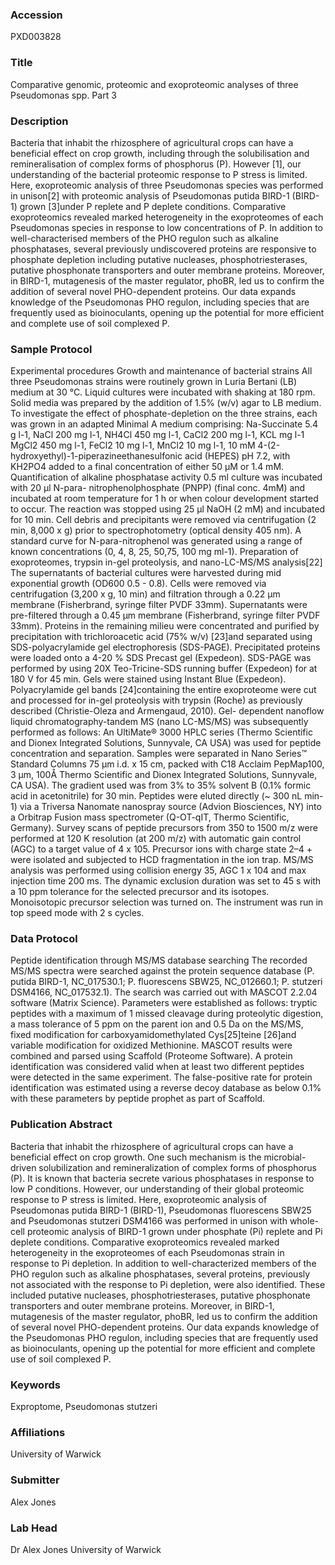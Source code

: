 ### Accession
PXD003828

### Title
Comparative genomic, proteomic and exoproteomic analyses of three Pseudomonas spp. Part 3

### Description
Bacteria that inhabit the rhizosphere of agricultural crops can have a beneficial effect on crop growth,  including through the solubilisation and remineralisation of complex forms of phosphorus (P).  However [1], our understanding of the bacterial proteomic response to P stress is limited. Here, exoproteomic  analysis of three Pseudomonas species was performed in unison[2] with proteomic analysis of Pseudomonas  putida BIRD-1 (BIRD-1) grown [3]under P replete and P deplete conditions. Comparative exoproteomics  revealed marked heterogeneity in the exoproteomes of each Pseudomonas species in response to low  concentrations of P. In addition to well-characterised members of the PHO regulon such as alkaline  phosphatases, several previously undiscovered proteins are responsive to phosphate depletion including  putative nucleases, phosphotriesterases, putative phosphonate transporters and outer membrane proteins.  Moreover, in BIRD-1, mutagenesis of the master regulator, phoBR, led us to confirm the addition of  several novel PHO-dependent proteins. Our data expands knowledge of the Pseudomonas PHO regulon,  including species that are frequently used as bioinoculants, opening up the potential for more efficient  and complete use of soil complexed P.

### Sample Protocol
Experimental procedures  Growth and maintenance of bacterial strains All three Pseudomonas strains were  routinely grown in Luria Bertani (LB) medium at 30 °C. Liquid cultures were incubated with shaking at  180 rpm. Solid media was prepared by the addition of 1.5% (w/v) agar to LB medium. To investigate the  effect of phosphate-depletion on the three strains, each was grown in an adapted Minimal A medium  comprising: Na-Succinate 5.4 g l-1, NaCl 200 mg l-1, NH4Cl 450 mg l-1, CaCl2 200 mg l-1, KCL mg l-1  MgCl2 450 mg l-1, FeCl2 10 mg l-1, MnCl2 10 mg l-1, 10 mM 4-(2-hydroxyethyl)-1-piperazineethanesulfonic  acid (HEPES) pH 7.2, with KH2PO4 added to a final concentration of either 50 μM or 1.4 mM.   Quantification of alkaline phosphatase activity  0.5 ml culture was incubated with 20 μl N-para- nitrophenolphosphate (PNPP) (final conc. 4mM) and incubated at room temperature for 1 h or when colour  development started to occur. The reaction was stopped using 25 μl NaOH (2 mM) and incubated for 10 min.  Cell debris and precipitants were removed via centrifugation (2 min, 8,000 x g) prior to  spectrophotometry (optical density 405 nm). A standard curve for N-para-nitrophenol was generated using  a range of known concentrations (0, 4, 8, 25, 50,75, 100 mg ml-1). Preparation of exoproteomes, trypsin  in-gel proteolysis, and nano-LC-MS/MS analysis[22] The supernatants of bacterial cultures were harvested  during mid exponential growth (OD600 0.5 - 0.8). Cells were removed via centrifugation (3,200 x g, 10  min) and filtration through a 0.22 μm membrane (Fisherbrand, syringe filter PVDF 33mm). Supernatants  were pre-filtered through a 0.45 μm membrane (Fisherbrand, syringe filter PVDF 33mm). Proteins in the  remaining milieu were concentrated and purified by precipitation with trichloroacetic acid (75% w/v)  [23]and separated using SDS-polyacrylamide gel electrophoresis (SDS-PAGE). Precipitated proteins were  loaded onto a 4-20 % SDS Precast gel (Expedeon). SDS-PAGE was performed by using 20X Teo-Tricine-SDS  running buffer (Expedeon) for at 180 V for 45 min. Gels were stained using Instant Blue (Expedeon).  Polyacrylamide gel bands [24]containing the entire exoproteome were cut and processed for in-gel  proteolysis with trypsin (Roche) as previously described (Christie-Oleza and Armengaud, 2010).  Gel- dependent nanoflow liquid chromatography-tandem MS (nano LC-MS/MS) was subsequently performed as  follows: An UltiMate® 3000 HPLC series (Thermo Scientific and Dionex Integrated Solutions, Sunnyvale, CA  USA) was used for peptide concentration and separation. Samples were separated in Nano Series™ Standard  Columns 75 µm i.d. x 15 cm, packed with C18 Acclaim PepMap100, 3 µm, 100Å Thermo Scientific and Dionex  Integrated Solutions, Sunnyvale, CA USA). The gradient used was from 3% to 35% solvent B (0.1% formic  acid in acetonitrile) for 30 min. Peptides were eluted directly (~ 300 nL min-1) via a Triversa Nanomate  nanospray source (Advion Biosciences, NY) into a Orbitrap Fusion mass spectrometer (Q-OT-qIT, Thermo  Scientific, Germany). Survey scans of peptide precursors from 350 to 1500 m/z were performed at 120 K  resolution (at 200 m/z) with automatic gain control (AGC) to a target value of 4 x 105. Precursor ions  with charge state 2–4 + were isolated and subjected to HCD fragmentation in the ion trap. MS/MS analysis  was performed using collision energy 35, AGC 1 x 104 and max injection time 200 ms. The dynamic  exclusion duration was set to 45 s with a 10 ppm tolerance for the selected precursor and its isotopes.  Monoisotopic precursor selection was turned on. The instrument was run in top speed mode with 2 s  cycles.

### Data Protocol
Peptide identification through MS/MS database searching The recorded MS/MS spectra were searched against  the protein sequence database (P. putida BIRD-1, NC_017530.1; P. fluorescens SBW25, NC_012660.1; P.  stutzeri DSM4166, NC_017532.1). The search was carried out with MASCOT 2.2.04 software (Matrix Science).  Parameters were established as follows: tryptic peptides with a maximum of 1 missed cleavage during  proteolytic digestion, a mass tolerance of 5 ppm on the parent ion and 0.5 Da on the MS/MS, fixed  modification for carboxyamidomethylated Cys[25]teine [26]and variable modification for oxidized  Methionine. MASCOT results were combined and parsed using Scaffold (Proteome Software). A protein  identification was considered valid when at least two different peptides were detected in the same  experiment. The false-positive rate for protein identification was estimated using a reverse decoy  database as below 0.1% with these parameters by peptide prophet as part of Scaffold.

### Publication Abstract
Bacteria that inhabit the rhizosphere of agricultural crops can have a beneficial effect on crop growth. One such mechanism is the microbial-driven solubilization and remineralization of complex forms of phosphorus (P). It is known that bacteria secrete various phosphatases in response to low P conditions. However, our understanding of their global proteomic response to P stress is limited. Here, exoproteomic analysis of Pseudomonas putida BIRD-1 (BIRD-1), Pseudomonas fluorescens SBW25 and Pseudomonas stutzeri DSM4166 was performed in unison with whole-cell proteomic analysis of BIRD-1 grown under phosphate (Pi) replete and Pi deplete conditions. Comparative exoproteomics revealed marked heterogeneity in the exoproteomes of each Pseudomonas strain in response to Pi depletion. In addition to well-characterized members of the PHO regulon such as alkaline phosphatases, several proteins, previously not associated with the response to Pi depletion, were also identified. These included putative nucleases, phosphotriesterases, putative phosphonate transporters and outer membrane proteins. Moreover, in BIRD-1, mutagenesis of the master regulator, phoBR, led us to confirm the addition of several novel PHO-dependent proteins. Our data expands knowledge of the Pseudomonas PHO regulon, including species that are frequently used as bioinoculants, opening up the potential for more efficient and complete use of soil complexed P.

### Keywords
Exproptome, Pseudomonas stutzeri

### Affiliations
University of Warwick

### Submitter
Alex Jones

### Lab Head
Dr Alex Jones
University of Warwick


